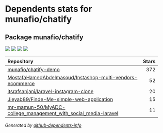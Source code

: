 # Dependents stats for munafio/chatify

## Package munafio/chatify

[![](https://img.shields.io/static/v1?label=Used%20by&message=1503&color=informational&logo=slickpic)](https://github.com/munafio/chatify/network/dependents)
[![](https://img.shields.io/static/v1?label=Used%20by%20(public)&message=5&color=informational&logo=slickpic)](https://github.com/munafio/chatify/network/dependents)
[![](https://img.shields.io/static/v1?label=Used%20by%20(private)&message=1498&color=informational&logo=slickpic)](https://github.com/munafio/chatify/network/dependents)
[![](https://img.shields.io/static/v1?label=Used%20by%20(stars)&message=372&color=informational&logo=slickpic)](https://github.com/munafio/chatify/network/dependents)

| Repository | Stars  |
| :--------  | -----: |
|[munafio/chatify-demo](https://github.com/munafio/chatify-demo) | 372 |
|[MostafaHamedAbdelmasoud/Instashop-multi-vendors-ecommerce](https://github.com/MostafaHamedAbdelmasoud/Instashop-multi-vendors-ecommerce) | 52 |
|[itsrafsanjani/laravel-instagram-clone](https://github.com/itsrafsanjani/laravel-instagram-clone) | 20 |
|[Jieyab89/Finde-Me-simple-web-application](https://github.com/Jieyab89/Finde-Me-simple-web-application) | 15 |
|[mr-mamun-50/MyADC-college_management_with_social_media-laravel](https://github.com/mr-mamun-50/MyADC-college_management_with_social_media-laravel) | 11 |

_Generated by [github-dependents-info](https://github.com/nvuillam/github-dependents-info)_